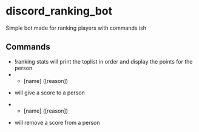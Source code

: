 # discord_ranking_bot
Simple bot made for ranking players with commands ish

## Commands
* !ranking
stats will print the toplist in order and display the points for the person
* + [name] ([reason])
+ will give a score to a person
* - [name] ([reason])
- will remove a score from a person
